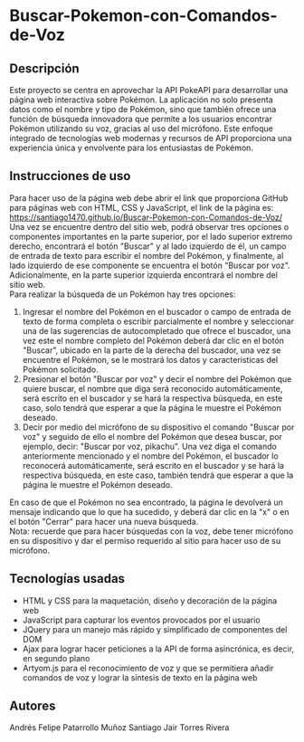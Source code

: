 # Buscar-Pokemon-con-Comandos-de-Voz
## Descripción
Este proyecto se centra en aprovechar la API PokeAPI para desarrollar una página web interactiva sobre Pokémon. La aplicación no solo presenta datos como el nombre y tipo de Pokémon, sino que también ofrece una función de búsqueda innovadora que permite a los usuarios encontrar Pokémon utilizando su voz, gracias al uso del micrófono. Este enfoque integrado de tecnologías web modernas y recursos de API proporciona una experiencia única y envolvente para los entusiastas de Pokémon.
## Instrucciones de uso
Para hacer uso de la página web debe abrir el link que proporciona GitHub para páginas web con HTML, CSS y JavaScript, el link de la página es: https://santiago1470.github.io/Buscar-Pokemon-con-Comandos-de-Voz/  
Una vez se encuentre dentro del sitio web, podrá observar tres opciones o componentes importantes en la parte superior, por el lado superior extremo derecho, encontrará el botón "Buscar" y al lado izquierdo de él, un campo de entrada de texto para escribir el nombre del Pokémon, y finalmente, al lado izquierdo de ese componente se encuentra el botón "Buscar por voz". Adicionalmente, en la parte superior izquierda encontrará el nombre del sitio web.  
Para realizar la búsqueda de un Pokémon hay tres opciones:  
1. Ingresar el nombre del Pokémon en el buscador o campo de entrada de texto de forma completa o escribir parcialmente el nombre y seleccionar una de las sugerencias de autocompletado que ofrece el buscador, una vez este el nombre completo del Pokémon deberá dar clic en el botón "Buscar", ubicado en la parte de la derecha del buscador, una vez se encuentre el Pokémon, se le mostrará los datos y caracteristicas del Pokémon solicitado.
2. Presionar el botón "Buscar por voz" y decir el nombre del Pokémon que quiere buscar, el nombre que diga será reconocido automáticamente, será escrito en el buscador y se hará la respectiva búsqueda, en este caso, solo tendrá que esperar a que la página le muestre el Pokémon deseado.
3. Decir por medio del micrófono de su dispositivo el comando "Buscar por voz" y seguido de ello el nombre del Pokémon que desea buscar, por ejemplo, decir: "Buscar por voz, pikachu". Una vez diga el comando anteriormente mencionado y el nombre del Pokémon, el buscador lo reconocerá automáticamente, será escrito en el buscador y se hará la respectiva búsqueda, en este caso, también tendrá que esperar a que la página le muestre el Pokémon deseado.
  
En caso de que el Pokémon no sea encontrado, la página le devolverá un mensaje indicando que lo que ha sucedido, y deberá dar clic en la "x" o en el botón "Cerrar" para hacer una nueva búsqueda.  
Nota: recuerde que para hacer búsquedas con la voz, debe tener micrófono en su dispositivo y dar el permiso requerido al sitio para hacer uso de su micrófono.

## Tecnologías usadas
* HTML y CSS para la maquetación, diseño y decoración de la página web
* JavaScript para capturar los eventos provocados por el usuario
* JQuery para un manejo más rápido y simplificado de componentes del DOM
* Ajax para lograr hacer peticiones a la API de forma asincrónica, es decir, en segundo plano
* Artyom.js para el reconocimiento de voz y que se permitiera añadir comandos de voz y lograr la síntesis de texto en la página web

## Autores
Andrés Felipe Patarrollo Muñoz
Santiago Jair Torres Rivera
